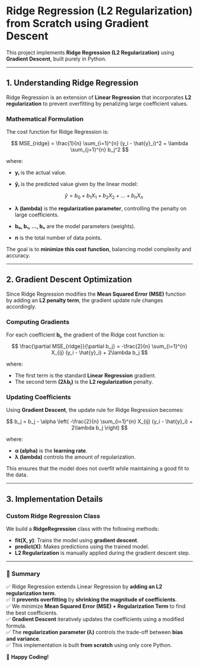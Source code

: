 # **Ridge Regression (L2 Regularization) from Scratch using Gradient Descent**

This project implements **Ridge Regression (L2 Regularization)** using **Gradient Descent**, built purely in Python.

---

## **1. Understanding Ridge Regression**

Ridge Regression is an extension of **Linear Regression** that incorporates **L2 regularization** to prevent overfitting by penalizing large coefficient values.

### **Mathematical Formulation**

The cost function for Ridge Regression is:

$$
MSE_{ridge} = \frac{1}{n} \sum_{i=1}^{n} (y_i - \hat{y}_i)^2 + \lambda \sum_{j=1}^{n} b_j^2
$$

where:

- **yᵢ** is the actual value.
- **ŷᵢ** is the predicted value given by the linear model:

  $$
  \hat{y} = b_0 + b_1X_1 + b_2X_2 + \dots + b_nX_n
  $$

- **λ (lambda)** is the **regularization parameter**, controlling the penalty on large coefficients.
- **b₀, b₁, ..., bₙ** are the model parameters (weights).
- **n** is the total number of data points.

The goal is to **minimize this cost function**, balancing model complexity and accuracy.

---

## **2. Gradient Descent Optimization**

Since Ridge Regression modifies the **Mean Squared Error (MSE)** function by adding an **L2 penalty term**, the gradient update rule changes accordingly.

### **Computing Gradients**

For each coefficient **bⱼ**, the gradient of the Ridge cost function is:

$$
\frac{\partial MSE_{ridge}}{\partial b_j} = -\frac{2}{n} \sum_{i=1}^{n} X_{ij} (y_i - \hat{y}_i) + 2\lambda b_j
$$

where:

- The first term is the standard **Linear Regression** gradient.
- The second term **(2λbⱼ)** is the **L2 regularization** penalty.

### **Updating Coefficients**

Using **Gradient Descent**, the update rule for Ridge Regression becomes:

$$
 b_j = b_j - \alpha \left( -\frac{2}{n} \sum_{i=1}^{n} X_{ij} (y_i - \hat{y}_i) + 2\lambda b_j \right)
$$

where:

- **α (alpha)** is the **learning rate**.
- **λ (lambda)** controls the amount of regularization.

This ensures that the model does not overfit while maintaining a good fit to the data.

---

## **3. Implementation Details**

### **Custom Ridge Regression Class**

We build a **RidgeRegression** class with the following methods:

- **fit(X, y)**: Trains the model using **gradient descent**.
- **predict(X)**: Makes predictions using the trained model.
- **L2 Regularization** is manually applied during the gradient descent step.

---

### **📌 Summary**

✅ Ridge Regression extends Linear Regression by **adding an L2 regularization term**.  
✅ It **prevents overfitting** by **shrinking the magnitude of coefficients**.  
✅ We minimize **Mean Squared Error (MSE) + Regularization Term** to find the best coefficients.  
✅ **Gradient Descent** iteratively updates the coefficients using a modified formula.  
✅ The **regularization parameter (λ)** controls the trade-off between **bias and variance**.  
✅ This implementation is built **from scratch** using only core Python.  

🚀 **Happy Coding!**

